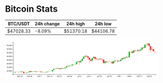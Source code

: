 # Bitcoin Stats

BTC/USDT|24h change|24h high|24h low|
|---|---|---|---|
|$47028.33|-8.09%|$51370.18|$44106.78|

<img src="./chart.svg">
